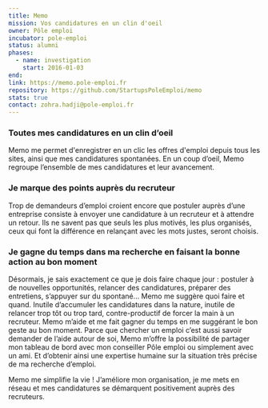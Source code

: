 ```yaml
---
title: Memo
mission: Vos candidatures en un clin d'oeil
owner: Pôle emploi
incubator: pole-emploi
status: alumni
phases:
  - name: investigation
    start: 2016-01-03
end:
link: https://memo.pole-emploi.fr
repository: https://github.com/StartupsPoleEmploi/memo
stats: true
contact: zohra.hadji@pole-emploi.fr 
---
```


### Toutes mes candidatures en un clin d’oeil

Memo me permet d'enregistrer en un clic les offres d'emploi depuis tous les sites, ainsi que mes candidatures spontanées. En un coup d’oeil, Memo regroupe l’ensemble de mes candidatures et leur avancement.

### Je marque des points auprès du recruteur

Trop de demandeurs d’emploi croient encore que postuler auprès d’une entreprise consiste à envoyer une candidature à un recruteur et à attendre un retour. Ils ne savent pas que seuls les plus motivés, les plus organisés, ceux qui font la différence en relançant avec les mots justes, seront choisis.

### Je gagne du temps dans ma recherche en faisant la bonne action au bon moment

Désormais, je sais exactement ce que je dois faire chaque jour : postuler à de nouvelles opportunités, relancer des candidatures, préparer des entretiens, s’appuyer sur du spontané… Memo me suggère quoi faire et quand. Inutile d’accumuler les candidatures dans la nature, inutile de relancer trop tôt ou trop tard, contre-productif de forcer la main à un recruteur. Memo m’aide et me fait gagner du temps en me suggérant le bon geste au bon moment.
Parce que chercher un emploi c’est aussi savoir demander de l’aide autour de soi, Memo m’offre la possibilité de partager mon tableau de bord avec mon conseiller Pôle emploi ou simplement avec un ami. Et d’obtenir ainsi une expertise humaine sur la situation très précise de ma recherche d’emploi.

Memo me simplifie la vie ! J’améliore mon organisation, je me mets en réseau et mes candidatures se démarquent positivement auprès des recruteurs.
